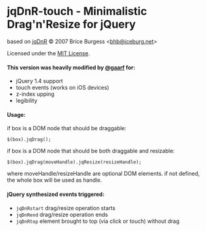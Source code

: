 jqDnR-touch - Minimalistic Drag'n'Resize for jQuery
===================================================

based on [jqDnR](http://dev.iceburg.net/jquery/jqDnR/) &copy; 2007 Brice Burgess &lt;bhb@iceburg.net&gt;

Licensed under the [MIT License](http://www.opensource.org/licenses/mit-license.php).

#### This version was heavily modified by [@gaarf](http://gaarf.info) for:

 * jQuery 1.4 support
 * touch events (works on iOS devices)
 * z-index upping
 * legibility

#### Usage:

if box is a DOM node that should be draggable:

    $(box).jqDrag();

if box is a DOM node that should be both draggable and resizable:

    $(box).jqDrag(moveHandle).jqResize(resizeHandle);

where moveHandle/resizeHandle are optional DOM elements. if not defined, the whole box will be used as handle.
  
#### jQuery synthesized events triggered:

 * `jqDnRstart`  drag/resize operation starts
 * `jqDnRend`  drag/resize operation ends
 * `jqDnRtop`  element brought to top (via click or touch) without drag

